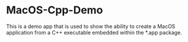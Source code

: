 # MacOS-Cpp-Demo
This is a demo app that is used to show the ability to create a MacOS application from a C++ executable embedded within the *.app package.
